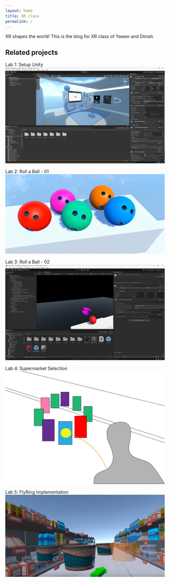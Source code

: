 ```yaml
---
layout: home
title: XR class
permalink: /
---
```


XR shapes the world!
This is the blog for XR class of Yawen and Dimah

## Related projects

Lab 1: Setup Unity
![Unity Screenshot](https://github.com/XRceci/ClassXR/raw/master/assets/image/unity.png)

Lab 2: Roll a Ball - 01
![Unity Screenshot](https://github.com/XRceci/ClassXR/raw/master/assets/image/23.png)

Lab 3: Roll a Ball - 02
![Image 9](https://github.com/XRceci/ClassXR/raw/master/assets/image/1210/9.png)

Lab 4: Supermarket Selection 
![Image VR_selection-04](https://github.com/XRceci/ClassXR/raw/master/assets/image/250114/VR_selection-04.png)

Lab 5: FlyRing Implementation
![Image 01](https://github.com/XRceci/ClassXR/raw/master/assets/image/250128/01.png)



[1]: https://pages.github.com
[2]: https://pages.github.com/themes
[3]: https://github.com/sighingnow/jekyll-gitbook/fork
[4]: https://github.com/allejo/jekyll-toc
[5]: https://github.com/gitbook-plugins/gitbook-plugin-search-pro
[6]: https://github.com/rouge-ruby/rouge/tree/master/lib/rouge/themes
[7]: https://analytics.google.com/analytics/web/
[8]: https://www.cnzz.com/
[9]: https://docs.microsoft.com/en-us/azure/azure-monitor/app/app-insights-overview
[10]: https://github.com/sighingnow/jekyll-gitbook/blob/master/gitbook/custom.css
[11]: https://discordjs.guide/popular-topics/canvas.html#setting-up-napi-rs-canvas
[12]: https://rubygems.org/gems/jekyll-remote-theme
[13]: https://docs.github.com/en/pages/setting-up-a-github-pages-site-with-jekyll/adding-a-theme-to-your-github-pages-site-using-jekyll
[14]: https://github.com/sighingnow/jekyll-gitbook/blob/master/_config.yml
[15]: https://jekyllrb.com/docs/collections/
